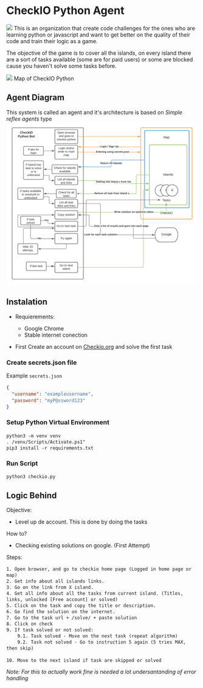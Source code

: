 # CheckIO Python Agent

<img src='https://oauth-static.checkio.org/static/img/share.jpg'> This is an organization that create code challenges for the ones who are learning python or javascript and want to get better on the quality of their code and train their logic as a game.

The objective of the game is to cover all the islands, on every island there are a sort of tasks available (some are for paid users) or some are blocked cause you haven't solve some tasks before.

<img src='https://blog.jetbrains.com/wp-content/uploads/2019/03/checkIO_map.png'> Map of CheckIO Python

## Agent Diagram
This system is called an agent and it's architecture is based on *Simple reflex agents* type
![CheckIO Bot Agent Diagram](AgentDiag.png)

## Instalation
  - Requierements:
    - Google Chrome
    - Stable internet conection
    
- First Create an account on [Checkio.org](https://checkio.org/) and solve the first task

### Create secrets.json file
Example `secrets.json`
```json
{
  "username": "exampleusername",
  "password": "myP@ssword123"
}
```

### Setup Python Virtual Environment
```buildoutcfg
python3 -m venv venv
. /venv/Scripts/Activate.ps1"
pip3 install -r requirements.txt
```

### Run Script
```buildoutcfg
python3 checkio.py
```


## Logic Behind
Objective:
- Level up de account.
        This is done by doing the tasks

How to?
- Checking existing solutions on google. (First Attempt)

Steps:

    1. Open browser, and go to checkio home page (Logged in home page or map)
    2. Get info about all islands links.
    3. Go on the link from X island.
    4. Get all info about all the tasks from current island. (Titles, links, unlocked [Free account] or solved)
    5. Click on the task and copy the title or description.
    6. Go find the solution on the internet.
    7. Go to the task url + /solve/ + paste solution
    8. Click on check
    9. If task solved or not solved:
        9.1. Task solved - Move on the next task (repeat algorithm)
        9.2. Task not solved - Go to instruction 5 again (5 tries MAX, then skip)

    10. Move to the next island if task are skipped or solved
    
    
*Note: For this to actually work fine is needed a lot undersantanding of error handling*
